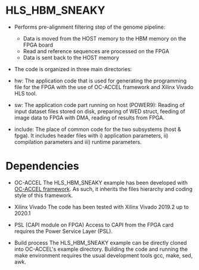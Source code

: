 # HLS_HBM_SNEAKY

* Performs pre-alignment filtering step of the genome pipeline:
  * Data is moved from the HOST memory to the HBM memory on the FPGA board
  * Read and reference sequences are processed on the FPGA
  * Data is sent back to the HOST memory


* The code is organized in three main directories:

*  hw: The application code that is used for generating the programming file for the FPGA with the use of OC-ACCEL framework and Xilinx Vivado HLS tool.

* sw: The application code part running on host (POWER9): Reading of input dataset files stored on disk, preparing of WED struct, feeding of image data to FPGA with DMA, reading of results from FPGA.

*  include: The place of common code for the two subsystems (host & fpga). It includes header files with i) application parameters, ii) compilation parameters and iii) runtime parameters.


# Dependencies


* OC-ACCEL
The HLS_HBM_SNEAKY example has been developed with [OC-ACCEL framework](https://github.com/OpenCAPI/oc-accel). As such, it inherits the files hierarchy and coding style of this framework.

* Xilinx Vivado
The code has been tested with Xilinx Vivado 2019.2 up to 2020.1

* PSL (CAPI module on FPGA)
Access to CAPI from the FPGA card requires the Power Service Layer (PSL).

* Build process
The HLS_HBM_SNEAKY example can be directly cloned into OC-ACCEL's example directory. Building the code and running the make environment requires the usual development tools gcc, make, sed, awk.  
